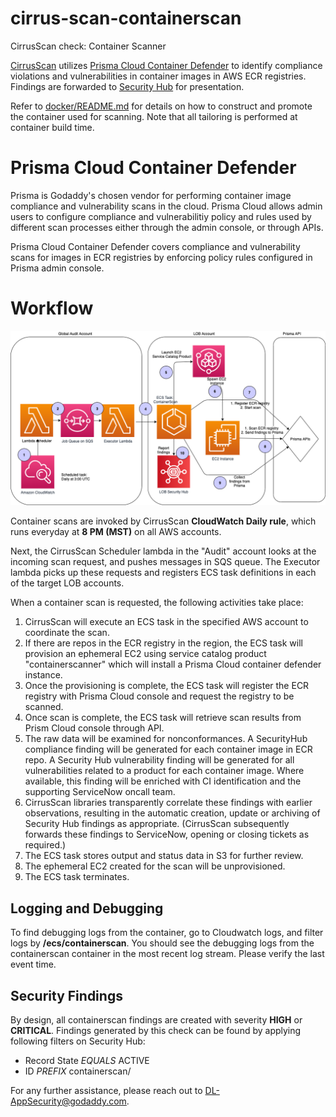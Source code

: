 # cirrus-scan-containerscan

CirrusScan check: Container Scanner

[CirrusScan](https://github.secureserver.net/appservices/CirrusScan) utilizes
[Prisma Cloud Container Defender](https://docs.paloaltonetworks.com/prisma/prisma-cloud/prisma-cloud-admin-compute/install/install_defender/install_single_container_defender.html) to identify compliance violations and vulnerabilities in container images in AWS ECR registries. Findings are forwarded to
[Security Hub](https://docs.aws.amazon.com/securityhub/latest/userguide/) for presentation.

Refer to [docker/README.md](docker/README.md) for details on how to construct
and promote the container used for scanning. Note that all tailoring is
performed at container build time.

# Prisma Cloud Container Defender

Prisma is Godaddy's chosen vendor for performing container image compliance and vulnerability scans in the cloud. Prisma Cloud allows admin users to configure compliance and vulnerabilitiy policy and rules used by different scan processes either through the admin console, or through APIs. 

Prisma Cloud Container Defender covers compliance and vulnerability scans for images in ECR registries by enforcing policy rules configured in Prisma admin console.


# Workflow

![Container Scan Workflow](ContainerScan_architecture.png "Container Scan Workflow")

Container scans are invoked by CirrusScan **CloudWatch Daily rule**, which runs everyday at **8 PM (MST)** on all AWS accounts.

Next, the CirrusScan Scheduler lambda in the "Audit" account looks at the incoming scan request, and pushes messages in SQS queue. The Executor lambda picks up these requests and registers ECS task definitions in each of the target LOB accounts.

When a container scan is requested, the following activities take place:

1. CirrusScan will execute an ECS task in the specified AWS account to coordinate the scan.
2. If there are repos in the ECR registry in the region, the ECS task will provision an ephemeral EC2 using service catalog product "containerscanner" which will install a Prisma Cloud container defender instance.
3. Once the provisioning is complete, the ECS task will register the ECR registry with Prisma Cloud console and request the registry to be scanned.
4. Once scan is complete, the ECS task will retrieve scan results from Prism Cloud console through API.
5. The raw data will be examined for nonconformances. A SecurityHub compliance finding will be generated for each container image in ECR repo. A Security Hub vulnerability finding will be generated for all vulnerabilities related to a product for each container image. Where available, this finding will be enriched with CI identification and the supporting ServiceNow oncall team.
6. CirrusScan libraries transparently correlate these findings with earlier observations, resulting in the automatic creation, update or archiving of Security Hub findings as appropriate. (CirrusScan subsequently forwards these  findings to ServiceNow, opening or closing tickets as required.)
7. The ECS task stores output and status data in S3 for further review.
8. The ephemeral EC2 created for the scan will be unprovisioned.
9. The ECS task terminates.

## Logging and Debugging

To find debugging logs from the container, go to Cloudwatch logs, and
filter logs by **/ecs/containerscan**. You should see the debugging logs from the
containerscan container in the most recent log stream. Please verify the last event time.
  
## Security Findings

By design, all containerscan findings are created with severity **HIGH** or **CRITICAL**.
Findings generated by this check can be found by applying following filters on
Security Hub:

* Record State _EQUALS_ ACTIVE
* ID _PREFIX_ containerscan/
  
For any further assistance, please reach out to DL-AppSecurity@godaddy.com.
